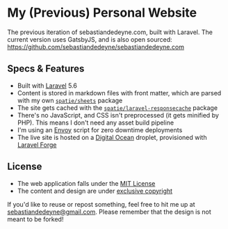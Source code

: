 # My (Previous) Personal Website

The previous iteration of sebastiandedeyne.com, built with Laravel. The current version uses GatsbyJS, and is also open sourced: https://github.com/sebastiandedeyne/sebastiandedeyne.com

## Specs & Features

- Built with [Laravel](https://laravel.com) 5.6
- Content is stored in markdown files with front matter, which are parsed with my own [`spatie/sheets`](https://github.com/spatie/sheets) package
- The site gets cached with the [`spatie/laravel-responsecache`](https://github.com/spatie/laravel-responsecache) package
- There's no JavaScript, and CSS isn't preprocessed (it gets minified by PHP). This means I don't need any asset build pipeline
- I'm using an [Envoy](https://laravel.com/docs/5.7/envoy) script for zero downtime deployments
- The live site is hosted on a [Digital Ocean](https://digitalocean.com) droplet, provisioned with [Laravel Forge](https://forge.laravel.com)

## License

- The web application falls under the [MIT License](https://choosealicense.com/licenses/mit/)
- The content and design are under [exclusive copyright](https://choosealicense.com/no-license/)

If you'd like to reuse or repost something, feel free to hit me up at sebastiandedeyne@gmail.com. Please remember that the design is not meant to be forked!
